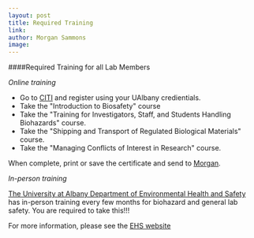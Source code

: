 ```yaml
---
layout: post
title: Required Training
link: 
author: Morgan Sammons
image: 
---
```


####Required Training for all Lab Members

_Online training_  

* Go to [CITI](https://about.citiprogram.org/en/homepage/) and register using your UAlbany credientials. 
* Take the "Introduction to Biosafety" course
* Take the "Training for Investigators, Staff, and Students Handling Biohazards" course.
* Take the "Shipping and Transport of Regulated Biological Materials" course. 
* Take the "Managing Conflicts of Interest in Research" course. 

When complete, print or save the certificate and send to [Morgan](/team/morgan-sammons).

_In-person training_

[The University at Albany Department of Environmental Health and Safety](https://www.albany.edu/ehs/) has in-person training every few months for biohazard and general lab safety. You are required to take this!!!

For more information, please see the [EHS website](https://www.albany.edu/ehs/laboratorysafety.shtml)

